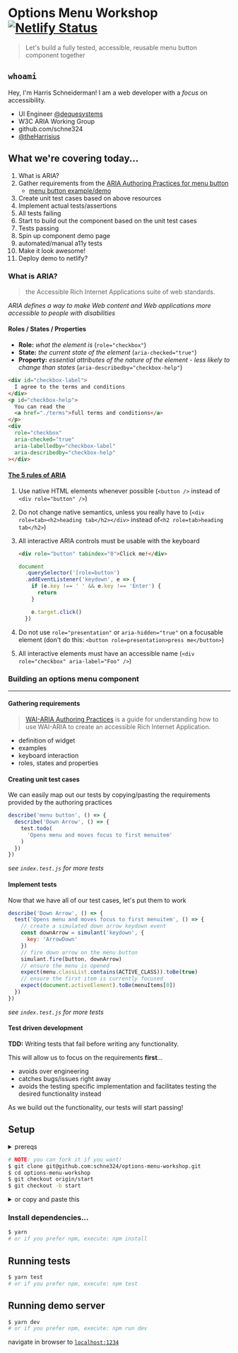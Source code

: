 # Options Menu Workshop [![Netlify Status](https://api.netlify.com/api/v1/badges/17186340-a975-4bc5-9e7f-6f5f8cb6b273/deploy-status)](https://app.netlify.com/sites/options-menu-workshop/deploys)

> Let's build a fully tested, accessible, reusable menu button component together

## `whoami`

Hey, I'm Harris Schneiderman! I am a web developer with a _focus_ on accessibility.

- UI Engineer [@dequesystems](https://twitter.com/@dequesystems)
- W3C ARIA Working Group
- github.com/schne324
- [@theHarrisius](https://twitter.com/@theHarrisius)

## What we're covering today...

1. What is ARIA?
1. Gather requirements from the [ARIA Authoring Practices for menu button](https://www.w3.org/TR/wai-aria-practices-1.1/#menubutton)
   - [menu button example/demo](https://www.w3.org/TR/wai-aria-practices-1.2/examples/menu-button/menu-button-actions.html)
1. Create unit test cases based on above resources
1. Implement actual tests/assertions
1. All tests failing
1. Start to build out the component based on the unit test cases
1. Tests passing
1. Spin up component demo page
1. automated/manual a11y tests
1. Make it look awesome!
1. Deploy demo to netlify?

### What is ARIA?

> the Accessible Rich Internet Applications suite of web standards.

_ARIA defines a way to make Web content and Web applications more accessible to people with disabilities_

#### Roles / States / Properties

- **Role:** _what the element is_ (`role="checkbox"`)
- **State:** _the current state of the element_ (`aria-checked="true"`)
- **Property:** _essential attributes of the nature of the element - less likely to change than states_ (`aria-describedby="checkbox-help"`)

```html
<div id="checkbox-label">
  I agree to the terms and conditions
</div>
<p id="checkbox-help">
  You can read the
  <a href="./terms">full terms and conditions</a>
</p>
<div
  role="checkbox"
  aria-checked="true"
  aria-labelledby="checkbox-label"
  aria-describedby="checkbox-help"
></div>
```

#### [The 5 rules of ARIA](https://www.w3.org/TR/using-aria/#NOTES)

1. Use native HTML elements whenever possible (`<button />` instead of `<div role="button" />`)
1. Do not change native semantics, unless you really have to (`<div role=tab><h2>heading tab</h2></div>` instead of`<h2 role=tab>heading tab</h2>`)
1. All interactive ARIA controls must be usable with the keyboard

   ```html
   <div role="button" tabindex="0">Click me!</div>
   ```

   ```js
   document
     .querySelector('[role=button')
     .addEventListener('keydown', e => {
       if (e.key !== ' ' && e.key !== 'Enter') {
         return
       }

       e.target.click()
     })
   ```

1. Do not use `role="presentation"` or `aria-hidden="true"` on a focusable element (don't do this: `<button role=presentation>press me</button>`)
1. All interactive elements must have an accessible name (`<div role="checkbox" aria-label="Foo" />`)

### Building an options menu component

---

#### Gathering requirements

> [WAI-ARIA Authoring Practices](w3.org/TR/wai-aria-practices-1.1/) is a guide for understanding how to use WAI-ARIA to create an accessible Rich Internet Application.

- definition of widget
- examples
- keyboard interaction
- roles, states and properties

#### Creating unit test cases

We can easily map out our tests by copying/pasting the requirements provided by the authoring practices

```js
describe('menu button', () => {
  describe('Down Arrow', () => {
    test.todo(
      'Opens menu and moves focus to first menuitem'
    )
  })
})
```

_see `index.test.js` for more tests_

#### Implement tests

Now that we have all of our test cases, let's put them to work

```js
describe('Down Arrow', () => {
  test('Opens menu and moves focus to first menuitem', () => {
    // create a simulated down arrow keydown event
    const downArrow = simulant('keydown', {
      key: 'ArrowDown'
    })
    // fire down arrow on the menu button
    simulant.fire(button, downArrow)
    // ensure the menu is opened
    expect(menu.classList.contains(ACTIVE_CLASS)).toBe(true)
    // ensure the first item is currently focused
    expect(document.activeElement).toBe(menuItems[0])
  })
})
```

_see `index.test.js` for more tests_

#### Test driven development

**TDD:** Writing tests that fail before writing any functionality.

This will allow us to focus on the requirements **first**...

- avoids over engineering
- catches bugs/issues right away
- avoids the testing specific implementation and facilitates testing the desired functionality instead

As we build out the functionality, our tests will start passing!

## Setup

<details>
<summary>prereqs</summary>

- [`node / npm`](https://nodejs.org/)
- [`git`](https://git-scm.com/book/en/v2/Getting-Started-Installing-Git)

</details>

```sh
# NOTE: you can fork it if you want!
$ git clone git@github.com:schne324/options-menu-workshop.git
$ cd options-menu-workshop
$ git checkout origin/start
$ git checkout -b start
```

<details>
  <summary>or copy and paste this</summary>

```sh
git clone git@github.com:schne324/options-menu-workshop.git && cd options-menu-workshop && git checkout origin/start && git checkout -b start
```

</details>

### Install dependencies...

```sh
$ yarn
# or if you prefer npm, execute: npm install
```

## Running tests

```sh
$ yarn test
# or if you prefer npm, execute: npm test
```

## Running demo server

```sh
$ yarn dev
# or if you prefer npm, execute: npm run dev
```

navigate in browser to [`localhost:1234`](http://localhost:1234)
